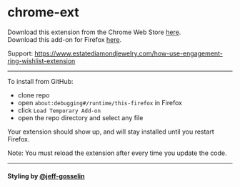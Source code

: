 # chrome-ext

Download this extension from the Chrome Web Store [here](https://chrome.google.com/webstore/detail/engagement-ring-wish-list/bpnjedkcplkdjomnaigikkdeckeblhjj).  
Download this add-on for Firefox [here](https://addons.mozilla.org/en-US/firefox/addon/wishlist/).

Support: https://www.estatediamondjewelry.com/how-use-engagement-ring-wishlist-extension

---

To install from GitHub:

- clone repo
- open `about:debugging#/runtime/this-firefox` in Firefox
- click `Load Temporary Add-on`
- open the repo directory and select any file

Your extension should show up, and will stay installed until you restart Firefox.

Note: You must reload the extension after every time you update the code.

---

#### Styling by [@jeff-gosselin](https://github.com/jeff-gosselin)
